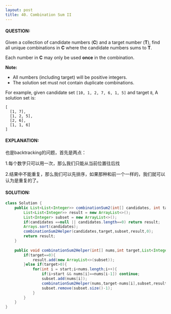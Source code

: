```yaml
---
layout: post
title: 40. Combination Sum II
---
```


#### QUESTION:

Given a collection of candidate numbers (**C**) and a target number (**T**), find all unique combinations in **C** where the candidate numbers sums to **T**.

Each number in **C** may only be used **once** in the combination.

**Note:**

- All numbers (including target) will be positive integers.
- The solution set must not contain duplicate combinations.

For example, given candidate set `[10, 1, 2, 7, 6, 1, 5]` and target `8`, 
A solution set is: 

```
[
  [1, 7],
  [1, 2, 5],
  [2, 6],
  [1, 1, 6]
]
```

#### EXPLANATION:

也是backtracking的问题，首先是两点：

1.每个数字只可以用一次，那么我们只能从当前位置往后找

2.结果中不能重复，那么我们可以先排序，如果那种和前一个一样的，我们就可以认为是重复的了。

#### SOLUTION:

```JAVA
class Solution {
    public List<List<Integer>> combinationSum2(int[] candidates, int target) {
        List<List<Integer>> result = new ArrayList<>();
        List<Integer> subset = new ArrayList<>();
        if(candidates ==null || candidates.length==0) return result;
        Arrays.sort(candidates);
        combinationSum2Helper(candidates,target,subset,result,0);
        return result;
    }
    
    public void combinationSum2Helper(int[] nums,int target,List<Integer> subset,List<List<Integer>> result,int start){
        if(target==0){
            result.add(new ArrayList<>(subset));
        }else if(target>0){
            for(int i = start;i<nums.length;i++){
                if(i>start && nums[i]==nums[i-1]) continue;
                subset.add(nums[i]);
                combinationSum2Helper(nums,target-nums[i],subset,result,i+1);
                subset.remove(subset.size()-1);
            }
        }
    }
}
```


